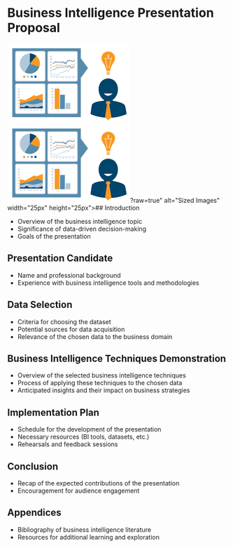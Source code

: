 # Business Intelligence Presentation Proposal
![my image](https://raw.githubusercontent.com/Benakone/Capstone_Class_2024/main/Images/images.png)
![my image](https://raw.githubusercontent.com/Benakone/Capstone_Class_2024/main/Images/images.png)?raw=true" alt="Sized Images" width="25px" height="25px">## Introduction
- Overview of the business intelligence topic
- Significance of data-driven decision-making
- Goals of the presentation

## Presentation Candidate
- Name and professional background
- Experience with business intelligence tools and methodologies

## Data Selection
- Criteria for choosing the dataset
- Potential sources for data acquisition
- Relevance of the chosen data to the business domain

## Business Intelligence Techniques Demonstration
- Overview of the selected business intelligence techniques
- Process of applying these techniques to the chosen data
- Anticipated insights and their impact on business strategies

## Implementation Plan
- Schedule for the development of the presentation
- Necessary resources (BI tools, datasets, etc.)
- Rehearsals and feedback sessions

## Conclusion
- Recap of the expected contributions of the presentation
- Encouragement for audience engagement

## Appendices
- Bibliography of business intelligence literature
- Resources for additional learning and exploration
